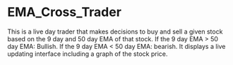 # EMA_Cross_Trader
This is a live day trader that makes decisions to buy and sell a given stock based on the 9 day and 50 day EMA of that stock. If the 9 day EMA > 50 day EMA: Bullish. If the 9 day EMA &lt; 50 day EMA: bearish. It displays a live updating interface including a graph of the stock price.
